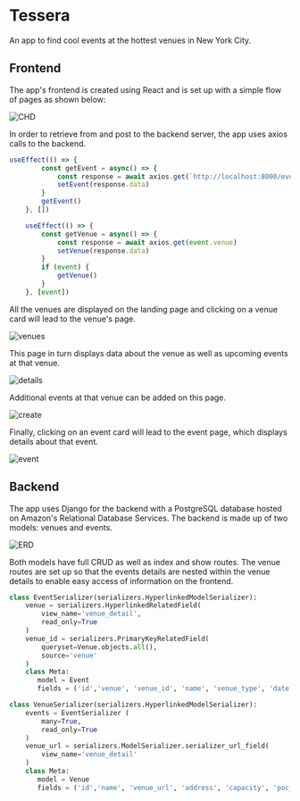 # Tessera

An app to find cool events at the hottest venues in New York City.

## Frontend

The app's frontend is created using React and is set up with a simple flow of pages as shown below:

![CHD](./readme-files/CHD.png)

In order to retrieve from and post to the backend server, the app uses axios calls to the backend.

```js
useEffect(() => {
        const getEvent = async() => {
            const response = await axios.get(`http://localhost:8000/events/${id}`)
            setEvent(response.data)
        }
        getEvent()
    }, [])

    useEffect(() => {
        const getVenue = async() => {
            const response = await axios.get(event.venue)
            setVenue(response.data)
        }
        if (event) {
            getVenue()
        }
    }, [event])
```

All the venues are displayed on the landing page and clicking on a venue card will lead to the venue's page.

![venues](./readme-files/Venues.png)

This page in turn displays data about the venue as well as upcoming events at that venue.

![details](./readme-files/Venue.png)

Additional events at that venue can be added on this page.

![create](./readme-files/Create.png)

Finally, clicking on an event card will lead to the event page, which displays details about that event.

![event](./readme-files/Event.png)

## Backend

The app uses Django for the backend with a PostgreSQL database hosted on Amazon's Relational Database Services. The backend is made up of two models: venues and events.

![ERD](./readme-files/ERD.png)

Both models have full CRUD as well as index and show routes. The venue routes are set up so that the events details are nested within the venue details to enable easy access of information on the frontend.

```python
class EventSerializer(serializers.HyperlinkedModelSerializer):
    venue = serializers.HyperlinkedRelatedField(
        view_name='venue_detail',
        read_only=True
    )
    venue_id = serializers.PrimaryKeyRelatedField(
        queryset=Venue.objects.all(),
        source='venue'
    )
    class Meta:
       model = Event
       fields = ('id','venue', 'venue_id', 'name', 'venue_type', 'date', 'door_time', 'start_time', 'ga_price', 'vip_price', 'image_url')

class VenueSerializer(serializers.HyperlinkedModelSerializer):
    events = EventSerializer (
        many=True,
        read_only=True
    )
    venue_url = serializers.ModelSerializer.serializer_url_field(
        view_name='venue_detail'
    )
    class Meta:
       model = Venue
       fields = ('id','name', 'venue_url', 'address', 'capacity', 'poc_name', 'poc_email','image_url', 'events')
    
```